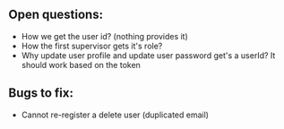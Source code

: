 ## Open questions:

- How we get the user id? (nothing provides it)
- How the first supervisor gets it's role? 
- Why update user profile and update user password get's a userId? It should work based on the token

## Bugs to fix:
- Cannot re-register a delete user (duplicated email)

